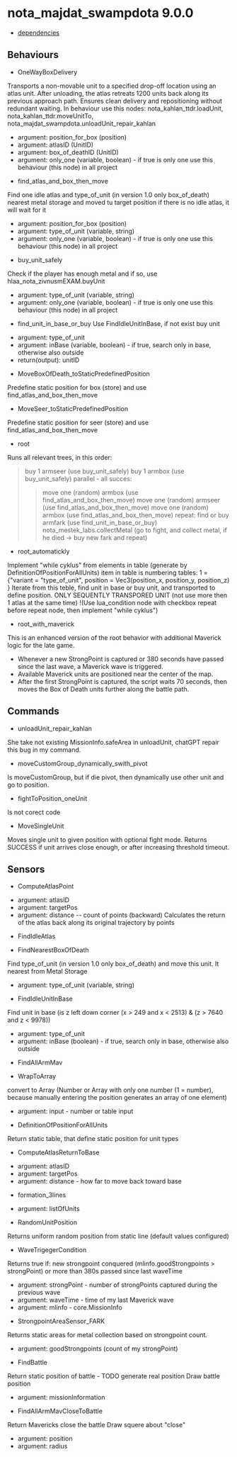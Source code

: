 nota_majdat_swampdota 9.0.0
====

* [dependencies](./dependencies.json)


Behaviours
---

* OneWayBoxDelivery

Transports a non-movable unit to a specified drop-off location using an atlas unit.
After unloading, the atlas retreats 1200 units back along its previous approach path.
Ensures clean delivery and repositioning without redundant waiting.
In behaviour use this nodes: nota_kahlan_ttdr.loadUnit, nota_kahlan_ttdr.moveUnitTo, nota_majdat_swampdota.unloadUnit_repair_kahlan
- argument: position_for_box (position)
- argument: atlasID (UnitID)
- argument: box_of_deathID (UnitID)
- argument: only_one (variable, boolean)		- if true is only one use this behaviour (this node) in all project


* find_atlas_and_box_then_move

Find one idle atlas and type_of_unit (in version 1.0 only box_of_death) nearest metal storage and moved tu target position
if there is no idle atlas, it will wait for it
- argument: position_for_box (position)
- argument: type_of_unit (variable, string)
- argument: only_one (variable, boolean)		- if true is only one use this behaviour (this node) in all project


* buy_unit_safely

Check if the player has enough metal and if so, use hlaa_nota_zivnusmEXAM.buyUnit
- argument: type_of_unit (variable, string)
- argument: only_one (variable, boolean)		- if true is only one use this behaviour (this node) in all project


* find_unit_in_base_or_buy
Use FindIdleUnitInBase, if not exist buy unit
- argument: type_of_unit
- argument: inBase (variable, boolean) 			- if true, search only in base, otherwise also outside
- return(output): unitID


* MoveBoxOfDeath_toStaticPredefinedPosition

Predefine static position for box (store) and use find_atlas_and_box_then_move 


* MoveSeer_toStaticPredefinedPosition

Predefine static position for seer (store) and use find_atlas_and_box_then_move 


* root

Runs all relevant trees, in this order:
> buy 1 armseer (use buy_unit_safely)
> buy 1 armbox  (use buy_unit_safely)
> parallel - all succes:
>> move one (random) armbox (use find_atlas_and_box_then_move)
>> move one (random) armseer (use find_atlas_and_box_then_move)
>> move one (random) armbox (use find_atlas_and_box_then_move)
> repeat:
>> find or buy armfark (use find_unit_in_base_or_buy)
>> nota_mestek_labs.collectMetal (go to fight, and collect metal, if he died -> buy new fark and repeat)


* root_automatickly

Implement "while cyklus" from elements in table (generate by DefinitionOfPositionForAllUnits)
item in table is numbering tables: 1 = {"variant = "type_of_unit", position = Vec3(position_x, position_y, position_z) }
Iterate from this teble, find unit in base or buy unit, and transported to define position.
ONLY SEQUENTLY TRANSPORED UNIT (not use more then 1 atlas at the same time)
!(Use lua_condition node with checkbox repeat before repeat node, then implement "while cyklus")


* root_with_maverick

This is an enhanced version of the root behavior with additional Maverick logic for the late game.
- Whenever a new StrongPoint is captured or 380 seconds have passed since the last wave, a Maverick wave is triggered.
- Available Maverick units are positioned near the center of the map.
- After the first StrongPoint is captured, the script waits 70 seconds, then moves the Box of Death units further along the battle path.


Commands
---

* unloadUnit_repair_kahlan

She take not existing MissionInfo.safeArea in unloadUnit, chatGPT repair this bug in my command.


* moveCustomGroup_dynamically_swith_pivot

Is moveCustomGroup, but if die pivot, then dynamically use other unit and go to position.


* fightToPosition_oneUnit

Is not corect code


* MoveSingleUnit

Moves single unit to given position with optional fight mode. 
Returns SUCCESS if unit arrives close enough, or after increasing threshold timeout.


Sensors
---

* ComputeAtlasPoint
- argument: atlasID
- argument: targetPos
- argument: distance 	-- count of points (backward)
Calculates the return of the atlas back along its original trajectory by <distance> points


* FindIdleAtlas


* FindNearestBoxOfDeath

Find type_of_unit (in version 1.0 only box_of_death) and move this unit.
It nearest from Metal Storage
- argument: type_of_unit (variable, string)


* FindIdleUnitInBase

Find unit in base (is z left down corner (x > 249 and x < 2513) & (z > 7640 and z < 9978))
- argument: type_of_unit
- argument: inBase (boolean)		- if true, search only in base, otherwise also outside


* FindAllArmMav


* WrapToArray 				

convert to Array (Number or Array with only one number (1 = number),
because manually entering the position generates an array of one element)
- argument: input 		- number or table input


* DefinitionOfPositionForAllUnits

Return static table, that define static position for unit types


* ComputeAtlasReturnToBase

- argument: atlasID
- argument: targetPos
- argument: distance		- how far to move back toward base


* formation_3lines

- argument: listOfUnits

* RandomUnitPosition

Returns uniform random position from static line (default values configured)


* WaveTrigegerCondition

Returns true if:
new strongpoint conquered (mlinfo.goodStrongpoints > strongPoint)
or more than 380s passed since last waveTime
- argument: strongPoint 	- number of strongPoints captured during the previous wave
- argument: waveTime		- time of my last Maverick wave
- argument: mlinfo			- core.MissionInfo


* StrongpointAreaSensor_FARK

Returns static areas for metal collection based on strongpoint count.
- argument: goodStrongpoints (count of my strongPoint)


* FindBattle

Return static position of battle - TODO generate real position
Draw battle position
- argument: missionInformation


* FindAllArmMavCloseToBattle

Return Mavericks close the battle
Draw squere about "close"
- argument: position
- argument: radius